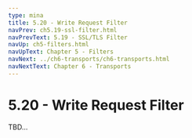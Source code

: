 ```yaml
---
type: mina
title: 5.20 - Write Request Filter
navPrev: ch5.19-ssl-filter.html
navPrevText: 5.19 - SSL/TLS Filter
navUp: ch5-filters.html
navUpText: Chapter 5 - Filters
navNext: ../ch6-transports/ch6-transports.html
navNextText: Chapter 6 - Transports
---
```


# 5.20 - Write Request Filter

TBD...
